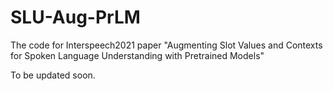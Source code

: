 # SLU-Aug-PrLM
The code for Interspeech2021 paper "Augmenting Slot Values and Contexts for Spoken Language Understanding with Pretrained Models"

To be updated soon.
